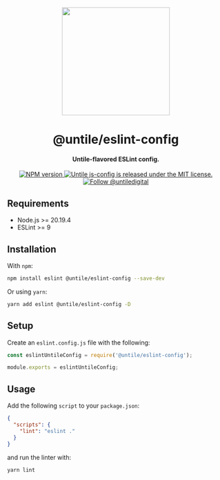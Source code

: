 <p align="center">
  <br><img width="250" src="https://untile.pt/logo.png" /><br>
</p>

<h1 align="center">
  @untile/eslint-config
</h1>

<h4 align="center">
  Untile-flavored ESLint config.
</h4>

<p align="center">
  <a href="https://www.npmjs.com/package/@untile/eslint-config">
    <img src="https://img.shields.io/npm/v/@untile/eslint-config.svg?style=for-the-badge" alt="NPM version" />
  </a>
  <a href="https://github.com/untile/js-configs/blob/main/LICENSE">
    <img src="https://img.shields.io/badge/license-MIT-blue.svg?style=for-the-badge" alt="Untile js-config is released under the MIT license." />
  </a>
  <a href="https://twitter.com/intent/follow?screen_name=untiledigital">
    <img src="https://img.shields.io/twitter/follow/untiledigital.svg?label=Follow%20@untiledigital&style=for-the-badge" alt="Follow @untiledigital" />
  </a>
</p>

## Requirements

- Node.js >= 20.19.4
- ESLint >= 9

## Installation

With `npm`:

```sh
npm install eslint @untile/eslint-config --save-dev
```

Or using `yarn`:

```sh
yarn add eslint @untile/eslint-config -D
```

## Setup

Create an `eslint.config.js` file with the following:

```js
const eslintUntileConfig = require('@untile/eslint-config');

module.exports = eslintUntileConfig;
```

## Usage

Add the following `script` to your `package.json`:

```json
{
  "scripts": {
    "lint": "eslint ."
  }
}
```

and run the linter with:

```sh
yarn lint
```
